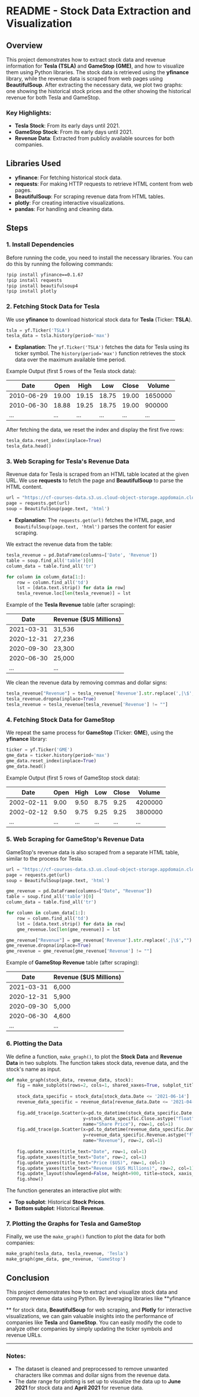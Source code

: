 # README - Stock Data Extraction and Visualization

## Overview

This project demonstrates how to extract stock data and revenue information for **Tesla (TSLA)** and **GameStop (GME)**, and how to visualize them using Python libraries. The stock data is retrieved using the **yfinance** library, while the revenue data is scraped from web pages using **BeautifulSoup**. After extracting the necessary data, we plot two graphs: one showing the historical stock prices and the other showing the historical revenue for both Tesla and GameStop.

### Key Highlights:
- **Tesla Stock**: From its early days until 2021.
- **GameStop Stock**: From its early days until 2021.
- **Revenue Data**: Extracted from publicly available sources for both companies.

## Libraries Used

- **yfinance**: For fetching historical stock data.
- **requests**: For making HTTP requests to retrieve HTML content from web pages.
- **BeautifulSoup**: For scraping revenue data from HTML tables.
- **plotly**: For creating interactive visualizations.
- **pandas**: For handling and cleaning data.

## Steps

### 1. Install Dependencies

Before running the code, you need to install the necessary libraries. You can do this by running the following commands:

```bash
!pip install yfinance==0.1.67
!pip install requests
!pip install beautifulsoup4
!pip install plotly
```

### 2. Fetching Stock Data for Tesla

We use **yfinance** to download historical stock data for **Tesla** (Ticker: **TSLA**).

```python
tsla = yf.Ticker('TSLA')
tesla_data = tsla.history(period='max')
```

- **Explanation**: The `yf.Ticker('TSLA')` fetches the data for Tesla using its ticker symbol. The `history(period='max')` function retrieves the stock data over the maximum available time period.

Example Output (first 5 rows of the Tesla stock data):

| Date       | Open   | High   | Low    | Close  | Volume   |
|------------|--------|--------|--------|--------|----------|
| 2010-06-29 | 19.00  | 19.15  | 18.75  | 19.00  | 1650000  |
| 2010-06-30 | 18.88  | 19.25  | 18.75  | 19.00  | 900000   |
| ...        | ...    | ...    | ...    | ...    | ...      |

After fetching the data, we reset the index and display the first five rows:

```python
tesla_data.reset_index(inplace=True)
tesla_data.head()
```

### 3. Web Scraping for Tesla's Revenue Data

Revenue data for Tesla is scraped from an HTML table located at the given URL. We use **requests** to fetch the page and **BeautifulSoup** to parse the HTML content.

```python
url = "https://cf-courses-data.s3.us.cloud-object-storage.appdomain.cloud/IBMDeveloperSkillsNetwork-PY0220EN-SkillsNetwork/labs/project/revenue.htm"
page = requests.get(url)
soup = BeautifulSoup(page.text, 'html')
```

- **Explanation**: The `requests.get(url)` fetches the HTML page, and `BeautifulSoup(page.text, 'html')` parses the content for easier scraping.

We extract the revenue data from the table:

```python
tesla_revenue = pd.DataFrame(columns=['Date', 'Revenue'])
table = soup.find_all('table')[0]
column_data = table.find_all('tr')

for column in column_data[1:]:
    row = column.find_all('td')
    lst = [data.text.strip() for data in row]
    tesla_revenue.loc[len(tesla_revenue)] = lst
```

Example of the **Tesla Revenue** table (after scraping):

| Date       | Revenue ($US Millions) |
|------------|------------------------|
| 2021-03-31 | 31,536                 |
| 2020-12-31 | 27,236                 |
| 2020-09-30 | 23,300                 |
| 2020-06-30 | 25,000                 |
| ...        | ...                    |

We clean the revenue data by removing commas and dollar signs:

```python
tesla_revenue["Revenue"] = tesla_revenue['Revenue'].str.replace(',|\$',"")
tesla_revenue.dropna(inplace=True)
tesla_revenue = tesla_revenue[tesla_revenue['Revenue'] != ""]
```

### 4. Fetching Stock Data for GameStop

We repeat the same process for **GameStop** (Ticker: **GME**), using the **yfinance** library:

```python
ticker = yf.Ticker('GME')
gme_data = ticker.history(period='max')
gme_data.reset_index(inplace=True)
gme_data.head()
```

Example Output (first 5 rows of GameStop stock data):

| Date       | Open   | High   | Low    | Close  | Volume    |
|------------|--------|--------|--------|--------|-----------|
| 2002-02-11 | 9.00   | 9.50   | 8.75   | 9.25   | 4200000   |
| 2002-02-12 | 9.50   | 9.75   | 9.25   | 9.25   | 3800000   |
| ...        | ...    | ...    | ...    | ...    | ...       |

### 5. Web Scraping for GameStop's Revenue Data

GameStop's revenue data is also scraped from a separate HTML table, similar to the process for Tesla.

```python
url = "https://cf-courses-data.s3.us.cloud-object-storage.appdomain.cloud/IBMDeveloperSkillsNetwork-PY0220EN-SkillsNetwork/labs/project/stock.html"
page = requests.get(url)
soup = BeautifulSoup(page.text, 'html')

gme_revenue = pd.DataFrame(columns=["Date", "Revenue"])
table = soup.find_all('table')[0]
column_data = table.find_all('tr')

for column in column_data[1:]:
    row = column.find_all('td')
    lst = [data.text.strip() for data in row]
    gme_revenue.loc[len(gme_revenue)] = lst

gme_revenue["Revenue"] = gme_revenue['Revenue'].str.replace(',|\$',"")
gme_revenue.dropna(inplace=True)
gme_revenue = gme_revenue[gme_revenue['Revenue'] != ""]
```

Example of **GameStop Revenue** table (after scraping):

| Date       | Revenue ($US Millions) |
|------------|------------------------|
| 2021-03-31 | 6,000                  |
| 2020-12-31 | 5,900                  |
| 2020-09-30 | 5,000                  |
| 2020-06-30 | 4,600                  |
| ...        | ...                    |

### 6. Plotting the Data

We define a function, `make_graph()`, to plot the **Stock Data** and **Revenue Data** in two subplots. The function takes stock data, revenue data, and the stock's name as input.

```python
def make_graph(stock_data, revenue_data, stock):
    fig = make_subplots(rows=2, cols=1, shared_xaxes=True, subplot_titles=("Historical Share Price", "Historical Revenue"), vertical_spacing = .3)
    
    stock_data_specific = stock_data[stock_data.Date <= '2021-06-14']
    revenue_data_specific = revenue_data[revenue_data.Date <= '2021-04-30']
    
    fig.add_trace(go.Scatter(x=pd.to_datetime(stock_data_specific.Date, infer_datetime_format=True), 
                             y=stock_data_specific.Close.astype("float"), 
                             name="Share Price"), row=1, col=1)
    fig.add_trace(go.Scatter(x=pd.to_datetime(revenue_data_specific.Date, infer_datetime_format=True), 
                             y=revenue_data_specific.Revenue.astype("float"), 
                             name="Revenue"), row=2, col=1)
    
    fig.update_xaxes(title_text="Date", row=1, col=1)
    fig.update_xaxes(title_text="Date", row=2, col=1)
    fig.update_yaxes(title_text="Price ($US)", row=1, col=1)
    fig.update_yaxes(title_text="Revenue ($US Millions)", row=2, col=1)
    fig.update_layout(showlegend=False, height=900, title=stock, xaxis_rangeslider_visible=True)
    fig.show()
```

The function generates an interactive plot with:
- **Top subplot**: Historical **Stock Prices**.
- **Bottom subplot**: Historical **Revenue**.

### 7. Plotting the Graphs for Tesla and GameStop

Finally, we use the `make_graph()` function to plot the data for both companies:

```python
make_graph(tesla_data, tesla_revenue, 'Tesla')
make_graph(gme_data, gme_revenue, 'GameStop')
```


## Conclusion

This project demonstrates how to extract and visualize stock data and company revenue data using Python. By leveraging libraries like **yfinance

** for stock data, **BeautifulSoup** for web scraping, and **Plotly** for interactive visualizations, we can gain valuable insights into the performance of companies like **Tesla** and **GameStop**. You can easily modify the code to analyze other companies by simply updating the ticker symbols and revenue URLs.

---

### Notes:
- The dataset is cleaned and preprocessed to remove unwanted characters like commas and dollar signs from the revenue data.
- The date range for plotting is set up to visualize the data up to **June 2021** for stock data and **April 2021** for revenue data.
